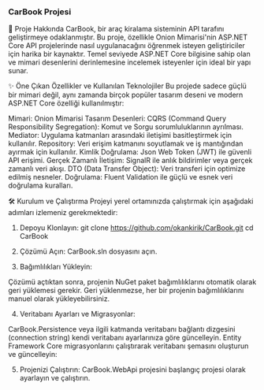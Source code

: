 ### CarBook Projesi

🚀 Proje Hakkında
CarBook, bir araç kiralama sisteminin API tarafını geliştirmeye odaklanmıştır. Bu proje, özellikle Onion Mimarisi'nin ASP.NET Core API projelerinde nasıl uygulanacağını öğrenmek isteyen geliştiriciler için harika bir kaynaktır. Temel seviyede ASP.NET Core bilgisine sahip olan ve mimari desenlerini derinlemesine incelemek isteyenler için ideal bir yapı sunar.

✨ Öne Çıkan Özellikler ve Kullanılan Teknolojiler
Bu projede sadece güçlü bir mimari değil, aynı zamanda birçok popüler tasarım deseni ve modern ASP.NET Core özelliği kullanılmıştır:

Mimari: Onion Mimarisi
Tasarım Desenleri:
CQRS (Command Query Responsibility Segregation): Komut ve Sorgu sorumluluklarının ayrılması.
Mediator: Uygulama katmanları arasındaki iletişimi basitleştirmek için kullanılır.
Repository: Veri erişim katmanını soyutlamak ve iş mantığından ayırmak için kullanılır.
Kimlik Doğrulama: Json Web Token (JWT) ile güvenli API erişimi.
Gerçek Zamanlı İletişim: SignalR ile anlık bildirimler veya gerçek zamanlı veri akışı.
DTO (Data Transfer Object): Veri transferi için optimize edilmiş nesneler.
Doğrulama: Fluent Validation ile güçlü ve esnek veri doğrulama kuralları.

🛠️ Kurulum ve Çalıştırma
Projeyi yerel ortamınızda çalıştırmak için aşağıdaki adımları izlemeniz gerekmektedir:

1) Depoyu Klonlayın:
git clone https://github.com/okankirik/CarBook.git
cd CarBook

2) Çözümü Açın:
CarBook.sln dosyasını açın.

3) Bağımlılıkları Yükleyin:

Çözümü açtıktan sonra, projenin NuGet paket bağımlılıklarını otomatik olarak geri yüklemesi gerekir. Geri yüklenmezse, her bir projenin bağımlılıklarını manuel olarak yükleyebilirsiniz.

4) Veritabanı Ayarları ve Migrasyonlar:

CarBook.Persistence veya ilgili katmanda veritabanı bağlantı dizgesini (connection string) kendi veritabanı ayarlarınıza göre güncelleyin.
Entity Framework Core migrasyonlarını çalıştırarak veritabanı şemasını oluşturun ve güncelleyin:

5) Projenizi Çalıştırın:
CarBook.WebApi projesini başlangıç projesi olarak ayarlayın ve çalıştırın.
